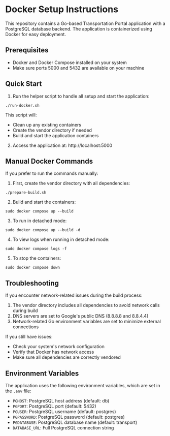 # Docker Setup Instructions

This repository contains a Go-based Transportation Portal application with a PostgreSQL database backend. The application is containerized using Docker for easy deployment.

## Prerequisites

- Docker and Docker Compose installed on your system
- Make sure ports 5000 and 5432 are available on your machine

## Quick Start

1. Run the helper script to handle all setup and start the application:

```
./run-docker.sh
```

This script will:
- Clean up any existing containers
- Create the vendor directory if needed
- Build and start the application containers

2. Access the application at: http://localhost:5000

## Manual Docker Commands

If you prefer to run the commands manually:

1. First, create the vendor directory with all dependencies:

```
./prepare-build.sh
```

2. Build and start the containers:

```
sudo docker compose up --build
```

3. To run in detached mode:

```
sudo docker compose up --build -d
```

4. To view logs when running in detached mode:

```
sudo docker compose logs -f
```

5. To stop the containers:

```
sudo docker compose down
```

## Troubleshooting

If you encounter network-related issues during the build process:

1. The vendor directory includes all dependencies to avoid network calls during build
2. DNS servers are set to Google's public DNS (8.8.8.8 and 8.8.4.4)
3. Network-related Go environment variables are set to minimize external connections

If you still have issues:
- Check your system's network configuration
- Verify that Docker has network access
- Make sure all dependencies are correctly vendored

## Environment Variables

The application uses the following environment variables, which are set in the `.env` file:

- `PGHOST`: PostgreSQL host address (default: db)
- `PGPORT`: PostgreSQL port (default: 5432)
- `PGUSER`: PostgreSQL username (default: postgres)
- `PGPASSWORD`: PostgreSQL password (default: postgres)
- `PGDATABASE`: PostgreSQL database name (default: transport)
- `DATABASE_URL`: Full PostgreSQL connection string